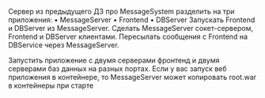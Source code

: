 Cервер из предыдущего ДЗ про MessageSystem разделить на три приложения:
• MessageServer
• Frontend
• DBServer
Запускать Frontend и DBServer из MessageServer.
Сделать MessageServer сокет-сервером, Frontend и DBServer клиентами.
Пересылать сообщения с Frontend на DBService через MessageServer.

Запустить приложение с двумя серверами фронтенд и двумя серверами баз данных на разных портах.
Если у вас запуск веб приложения в контейнере, то MessageServer может копировать root.war в контейнеры при старте